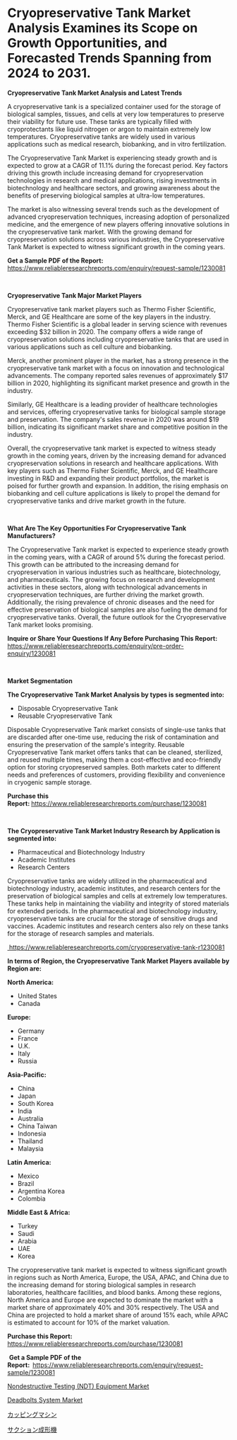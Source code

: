 <p><h1>Cryopreservative Tank Market Analysis Examines its Scope on Growth Opportunities, and Forecasted Trends Spanning from 2024 to 2031.</h1></p><p><strong>Cryopreservative Tank Market Analysis and Latest Trends</strong></p>
<p><p>A cryopreservative tank is a specialized container used for the storage of biological samples, tissues, and cells at very low temperatures to preserve their viability for future use. These tanks are typically filled with cryoprotectants like liquid nitrogen or argon to maintain extremely low temperatures. Cryopreservative tanks are widely used in various applications such as medical research, biobanking, and in vitro fertilization.</p><p>The Cryopreservative Tank Market is experiencing steady growth and is expected to grow at a CAGR of 11.1% during the forecast period. Key factors driving this growth include increasing demand for cryopreservation technologies in research and medical applications, rising investments in biotechnology and healthcare sectors, and growing awareness about the benefits of preserving biological samples at ultra-low temperatures.</p><p>The market is also witnessing several trends such as the development of advanced cryopreservation techniques, increasing adoption of personalized medicine, and the emergence of new players offering innovative solutions in the cryopreservative tank market. With the growing demand for cryopreservation solutions across various industries, the Cryopreservative Tank Market is expected to witness significant growth in the coming years.</p></p>
<p><strong>Get a Sample PDF of the Report:&nbsp;</strong> <a href="https://www.reliableresearchreports.com/enquiry/request-sample/1230081">https://www.reliableresearchreports.com/enquiry/request-sample/1230081</a></p>
<p>&nbsp;</p>
<p><strong>Cryopreservative Tank Major Market Players</strong></p>
<p><p>Cryopreservative tank market players such as Thermo Fisher Scientific, Merck, and GE Healthcare are some of the key players in the industry. Thermo Fisher Scientific is a global leader in serving science with revenues exceeding $32 billion in 2020. The company offers a wide range of cryopreservation solutions including cryopreservative tanks that are used in various applications such as cell culture and biobanking.</p><p>Merck, another prominent player in the market, has a strong presence in the cryopreservative tank market with a focus on innovation and technological advancements. The company reported sales revenues of approximately $17 billion in 2020, highlighting its significant market presence and growth in the industry.</p><p>Similarly, GE Healthcare is a leading provider of healthcare technologies and services, offering cryopreservative tanks for biological sample storage and preservation. The company's sales revenue in 2020 was around $19 billion, indicating its significant market share and competitive position in the industry.</p><p>Overall, the cryopreservative tank market is expected to witness steady growth in the coming years, driven by the increasing demand for advanced cryopreservation solutions in research and healthcare applications. With key players such as Thermo Fisher Scientific, Merck, and GE Healthcare investing in R&D and expanding their product portfolios, the market is poised for further growth and expansion. In addition, the rising emphasis on biobanking and cell culture applications is likely to propel the demand for cryopreservative tanks and drive market growth in the future.</p></p>
<p>&nbsp;</p>
<p><strong>What Are The Key Opportunities For Cryopreservative Tank Manufacturers?</strong></p>
<p><p>The Cryopreservative Tank market is expected to experience steady growth in the coming years, with a CAGR of around 5% during the forecast period. This growth can be attributed to the increasing demand for cryopreservation in various industries such as healthcare, biotechnology, and pharmaceuticals. The growing focus on research and development activities in these sectors, along with technological advancements in cryopreservation techniques, are further driving the market growth. Additionally, the rising prevalence of chronic diseases and the need for effective preservation of biological samples are also fueling the demand for cryopreservative tanks. Overall, the future outlook for the Cryopreservative Tank market looks promising.</p></p>
<p><strong>Inquire or Share Your Questions If Any Before Purchasing This Report:</strong> <a href="https://www.reliableresearchreports.com/enquiry/pre-order-enquiry/1230081">https://www.reliableresearchreports.com/enquiry/pre-order-enquiry/1230081</a></p>
<p>&nbsp;</p>
<p><strong>Market Segmentation</strong></p>
<p><strong>The Cryopreservative Tank Market Analysis by types is segmented into:</strong></p>
<p><ul><li>Disposable Cryopreservative Tank</li><li>Reusable Cryopreservative Tank</li></ul></p>
<p><p>Disposable Cryopreservative Tank market consists of single-use tanks that are discarded after one-time use, reducing the risk of contamination and ensuring the preservation of the sample's integrity. Reusable Cryopreservative Tank market offers tanks that can be cleaned, sterilized, and reused multiple times, making them a cost-effective and eco-friendly option for storing cryopreserved samples. Both markets cater to different needs and preferences of customers, providing flexibility and convenience in cryogenic sample storage.</p></p>
<p><strong>Purchase this Report:&nbsp;</strong><a href="https://www.reliableresearchreports.com/purchase/1230081">https://www.reliableresearchreports.com/purchase/1230081</a></p>
<p>&nbsp;</p>
<p><strong>The Cryopreservative Tank Market Industry Research by Application is segmented into:</strong></p>
<p><ul><li>Pharmaceutical and Biotechnology Industry</li><li>Academic Institutes</li><li>Research Centers</li></ul></p>
<p><p>Cryopreservative tanks are widely utilized in the pharmaceutical and biotechnology industry, academic institutes, and research centers for the preservation of biological samples and cells at extremely low temperatures. These tanks help in maintaining the viability and integrity of stored materials for extended periods. In the pharmaceutical and biotechnology industry, cryopreservative tanks are crucial for the storage of sensitive drugs and vaccines. Academic institutes and research centers also rely on these tanks for the storage of research samples and materials.</p></p>
<p><a href="https://www.reliableresearchreports.com/cryopreservative-tank-r1230081">&nbsp;https://www.reliableresearchreports.com/cryopreservative-tank-r1230081</a></p>
<p><strong>In terms of Region, the Cryopreservative Tank Market Players available by Region are:</strong></p>
<p>
    <p> <strong> North America: </strong>
        <ul>
            <li>United States</li>
            <li>Canada</li>
        </ul>
        </p> 
    <p> <strong> Europe: </strong>
        <ul>
            <li>Germany</li>
            <li>France</li>
            <li>U.K.</li>
            <li>Italy</li>
            <li>Russia</li>
        </ul>
        </p> 
    <p> <strong> Asia-Pacific: </strong>
        <ul>
            <li>China</li>
            <li>Japan</li>
            <li>South Korea</li>
            <li>India</li>
            <li>Australia</li>
            <li>China Taiwan</li>
            <li>Indonesia</li>
            <li>Thailand</li>
            <li>Malaysia</li>
        </ul>
        </p> 
    <p> <strong> Latin America: </strong>
        <ul>
            <li>Mexico</li>
            <li>Brazil</li>
            <li>Argentina Korea</li>
            <li>Colombia</li>
        </ul>
        </p> 
    <p> <strong> Middle East & Africa: </strong>
        <ul>
            <li>Turkey</li>
            <li>Saudi</li>
            <li>Arabia</li>
            <li>UAE</li>
            <li>Korea</li>
        </ul>
    </p>
    </p>
<p><p>The cryopreservative tank market is expected to witness significant growth in regions such as North America, Europe, the USA, APAC, and China due to the increasing demand for storing biological samples in research laboratories, healthcare facilities, and blood banks. Among these regions, North America and Europe are expected to dominate the market with a market share of approximately 40% and 30% respectively. The USA and China are projected to hold a market share of around 15% each, while APAC is estimated to account for 10% of the market valuation.</p></p>
<p><strong>Purchase this Report: </strong><a href="https://www.reliableresearchreports.com/purchase/1230081">https://www.reliableresearchreports.com/purchase/1230081</a></p>
<p>&nbsp;<strong>Get a Sample PDF of the Report:&nbsp;&nbsp;</strong><a href="https://www.reliableresearchreports.com/enquiry/request-sample/1230081">https://www.reliableresearchreports.com/enquiry/request-sample/1230081</a></p>
<p><strong></strong></p>
<p><p><a href="https://github.com/luckyshygirl/Market-Research-Report-List-5/blob/main/nondestructive-testing-ndt-equipment-market.md">Nondestructive Testing (NDT) Equipment Market</a></p><p><a href="https://github.com/vimar16th/Market-Research-Report-List-5/blob/main/deadbolts-system-market.md">Deadbolts System Market</a></p><p><a href="https://github.com/AdellaPrice2023/Market-Research-Report-List-2/blob/main/4650707169543.md">カッピングマシン</a></p><p><a href="https://github.com/AbigaleHuel/Market-Research-Report-List-1/blob/main/9613490169544.md">サクション成形機</a></p></p>